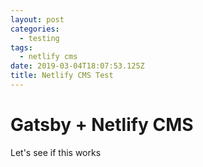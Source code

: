 ```yaml
---
layout: post
categories:
  - testing
tags:
  - netlify cms
date: 2019-03-04T18:07:53.125Z
title: Netlify CMS Test
---
```

# Gatsby + Netlify CMS

Let's see if this works
